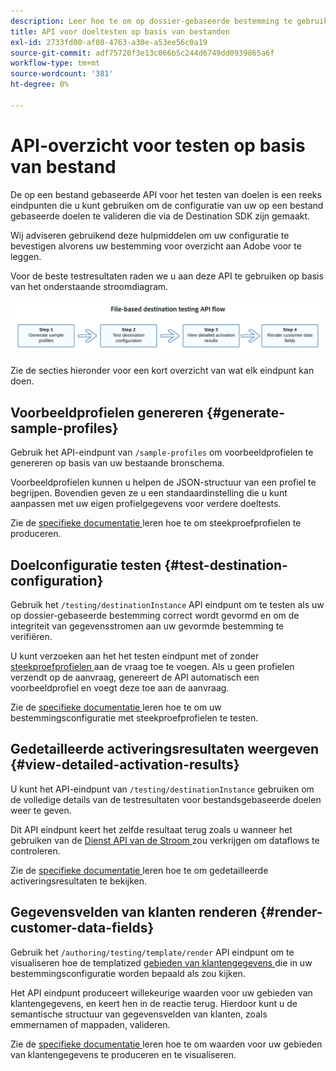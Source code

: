 ```yaml
---
description: Leer hoe te om op dossier-gebaseerde bestemming te gebruiken testend API om de configuratie van uw op dossier-gebaseerde bestemmingen te bevestigen die door de Destination SDK worden gebouwd.
title: API voor doeltesten op basis van bestanden
exl-id: 2733fd00-af08-4763-a30e-a53ee56c0a19
source-git-commit: adf75720f3e13c066b5c244d6749dd0939865a6f
workflow-type: tm+mt
source-wordcount: '381'
ht-degree: 0%

---
```



# API-overzicht voor testen op basis van bestand

De op een bestand gebaseerde API voor het testen van doelen is een reeks eindpunten die u kunt gebruiken om de configuratie van uw op een bestand gebaseerde doelen te valideren die via de Destination SDK zijn gemaakt.

Wij adviseren gebruikend deze hulpmiddelen om uw configuratie te bevestigen alvorens [ ](../../guides/submit-destination.md) uw bestemming voor overzicht aan Adobe voor te leggen.

Voor de beste testresultaten raden we u aan deze API te gebruiken op basis van het onderstaande stroomdiagram.

![ Diagram die de geadviseerde stroom van het bestemmingstesten tonen ](../../assets/testing-api/batch-destinations/file-based-testing-flow.png)

Zie de secties hieronder voor een kort overzicht van wat elk eindpunt kan doen.

## Voorbeeldprofielen genereren {#generate-sample-profiles}

Gebruik het API-eindpunt van `/sample-profiles` om voorbeeldprofielen te genereren op basis van uw bestaande bronschema.

Voorbeeldprofielen kunnen u helpen de JSON-structuur van een profiel te begrijpen. Bovendien geven ze u een standaardinstelling die u kunt aanpassen met uw eigen profielgegevens voor verdere doeltests.

Zie de [ specifieke documentatie ](file-based-sample-profile-generation-api.md) leren hoe te om steekproefprofielen te produceren.

## Doelconfiguratie testen {#test-destination-configuration}

Gebruik het `/testing/destinationInstance` API eindpunt om te testen als uw op dossier-gebaseerde bestemming correct wordt gevormd en om de integriteit van gegevensstromen aan uw gevormde bestemming te verifiëren.

U kunt verzoeken aan het het testen eindpunt met of zonder [ steekproefprofielen ](file-based-sample-profile-generation-api.md) aan de vraag toe te voegen. Als u geen profielen verzendt op de aanvraag, genereert de API automatisch een voorbeeldprofiel en voegt deze toe aan de aanvraag.

Zie de [ specifieke documentatie ](file-based-destination-testing-api.md) leren hoe te om uw bestemmingsconfiguratie met steekproefprofielen te testen.

## Gedetailleerde activeringsresultaten weergeven {#view-detailed-activation-results}

U kunt het API-eindpunt van `/testing/destinationInstance` gebruiken om de volledige details van de testresultaten voor bestandsgebaseerde doelen weer te geven.

Dit API eindpunt keert het zelfde resultaat terug zoals u wanneer het gebruiken van de [ Dienst API van de Stroom ](../../../api/update-destination-dataflows.md) zou verkrijgen om dataflows te controleren.

Zie de [ specifieke documentatie ](file-based-destination-results-api.md) leren hoe te om gedetailleerde activeringsresultaten te bekijken.

## Gegevensvelden van klanten renderen {#render-customer-data-fields}

Gebruik het `/authoring/testing/template/render` API eindpunt om te visualiseren hoe de templatized [ gebieden van klantengegevens ](../../functionality/destination-configuration/customer-data-fields.md) die in uw bestemmingsconfiguratie worden bepaald als zou kijken.

Het API eindpunt produceert willekeurige waarden voor uw gebieden van klantengegevens, en keert hen in de reactie terug. Hierdoor kunt u de semantische structuur van gegevensvelden van klanten, zoals emmernamen of mappaden, valideren.

Zie de [ specifieke documentatie ](file-based-render-template-api.md) leren hoe te om waarden voor uw gebieden van klantengegevens te produceren en te visualiseren.

